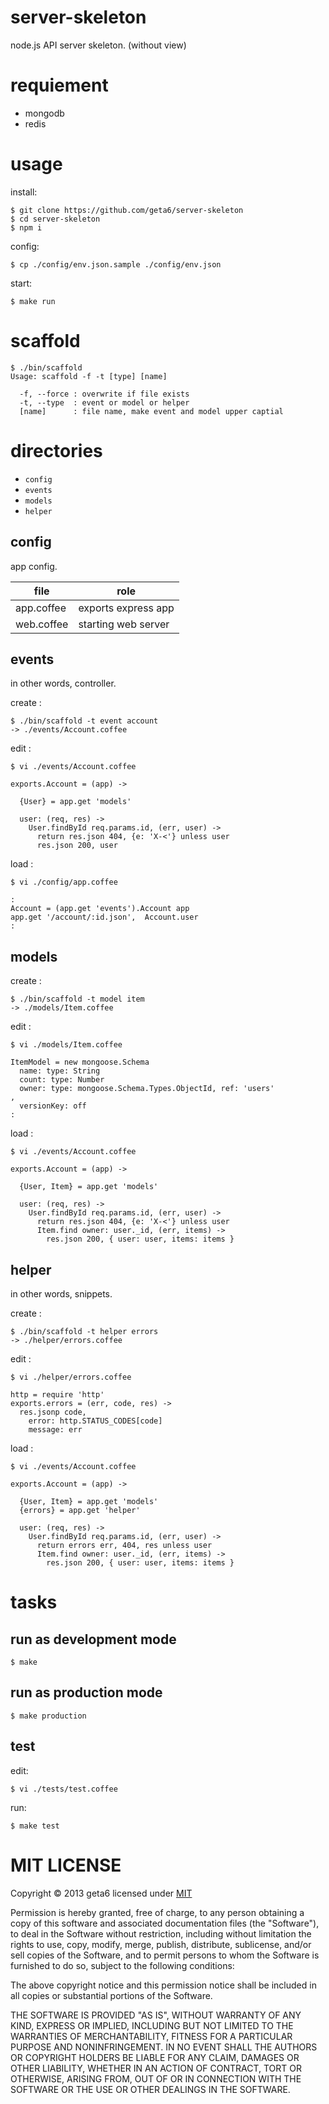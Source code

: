 # server-skeleton

  node.js API server skeleton. (without view)


# requiement

  * mongodb
  * redis


# usage

  install:

    $ git clone https://github.com/geta6/server-skeleton
    $ cd server-skeleton
    $ npm i

  config:

    $ cp ./config/env.json.sample ./config/env.json

  start:

    $ make run


# scaffold

    $ ./bin/scaffold
    Usage: scaffold -f -t [type] [name]

      -f, --force : overwrite if file exists
      -t, --type  : event or model or helper
      [name]      : file name, make event and model upper captial


# directories

  * `config`
  * `events`
  * `models`
  * `helper`


## config

  app config.

file       | role
-----------|--------------------
app.coffee | exports express app
web.coffee | starting web server


## events

  in other words, controller.

  create :

    $ ./bin/scaffold -t event account
    -> ./events/Account.coffee

  edit :

    $ vi ./events/Account.coffee

    exports.Account = (app) ->

      {User} = app.get 'models'

      user: (req, res) ->
        User.findById req.params.id, (err, user) ->
          return res.json 404, {e: 'X-<'} unless user
          res.json 200, user

  load :

    $ vi ./config/app.coffee

    :
    Account = (app.get 'events').Account app
    app.get '/account/:id.json',  Account.user
    :


## models

  create :

    $ ./bin/scaffold -t model item
    -> ./models/Item.coffee

  edit :

    $ vi ./models/Item.coffee

    ItemModel = new mongoose.Schema
      name: type: String
      count: type: Number
      owner: type: mongoose.Schema.Types.ObjectId, ref: 'users'
    ,
      versionKey: off
    :

  load :

    $ vi ./events/Account.coffee

    exports.Account = (app) ->

      {User, Item} = app.get 'models'

      user: (req, res) ->
        User.findById req.params.id, (err, user) ->
          return res.json 404, {e: 'X-<'} unless user
          Item.find owner: user._id, (err, items) ->
            res.json 200, { user: user, items: items }


## helper

  in other words, snippets.

  create :

    $ ./bin/scaffold -t helper errors
    -> ./helper/errors.coffee

  edit :

    $ vi ./helper/errors.coffee

    http = require 'http'
    exports.errors = (err, code, res) ->
      res.jsonp code,
        error: http.STATUS_CODES[code]
        message: err

  load :

    $ vi ./events/Account.coffee

    exports.Account = (app) ->

      {User, Item} = app.get 'models'
      {errors} = app.get 'helper'

      user: (req, res) ->
        User.findById req.params.id, (err, user) ->
          return errors err, 404, res unless user
          Item.find owner: user._id, (err, items) ->
            res.json 200, { user: user, items: items }


# tasks

## run as development mode

    $ make


## run as production mode

    $ make production


## test

  edit:

    $ vi ./tests/test.coffee

  run:

    $ make test


# MIT LICENSE

Copyright &copy; 2013 geta6 licensed under [MIT](http://opensource.org/licenses/MIT)

Permission is hereby granted, free of charge, to any person obtaining a copy of this software and associated documentation files (the "Software"), to deal in the Software without restriction, including without limitation the rights to use, copy, modify, merge, publish, distribute, sublicense, and/or sell copies of the Software, and to permit persons to whom the Software is furnished to do so, subject to the following conditions:

The above copyright notice and this permission notice shall be included in all copies or substantial portions of the Software.

THE SOFTWARE IS PROVIDED "AS IS", WITHOUT WARRANTY OF ANY KIND, EXPRESS OR IMPLIED, INCLUDING BUT NOT LIMITED TO THE WARRANTIES OF MERCHANTABILITY, FITNESS FOR A PARTICULAR PURPOSE AND NONINFRINGEMENT. IN NO EVENT SHALL THE AUTHORS OR COPYRIGHT HOLDERS BE LIABLE FOR ANY CLAIM, DAMAGES OR OTHER LIABILITY, WHETHER IN AN ACTION OF CONTRACT, TORT OR OTHERWISE, ARISING FROM, OUT OF OR IN CONNECTION WITH THE SOFTWARE OR THE USE OR OTHER DEALINGS IN THE SOFTWARE.
